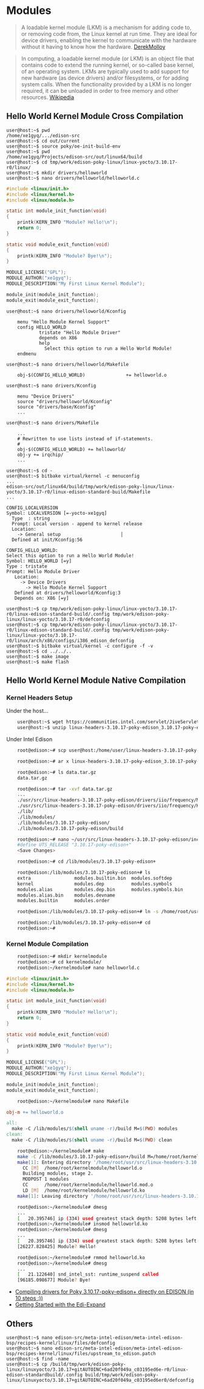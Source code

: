 Modules
==

> A loadable kernel module (LKM) is a mechanism for adding code to, or removing code from, the Linux kernel at run time. They are ideal for device drivers, enabling the kernel to communicate with the hardware without it having to know how the hardware. [DerekMolloy](http://derekmolloy.ie/writing-a-linux-kernel-module-part-1-introduction/)

> In computing, a loadable kernel module (or LKM) is an object file that contains code to extend the running kernel, or so-called base kernel, of an operating system. LKMs are typically used to add support for new hardware (as device drivers) and/or filesystems, or for adding system calls. When the functionality provided by a LKM is no longer required, it can be unloaded in order to free memory and other resources. [Wikipedia](https://en.wikipedia.org/wiki/Loadable_kernel_module)

## Hello World Kernel Module Cross Compilation

    user@host:~$ pwd
    /home/xe1gyq/.../edison-src
    user@host:~$ cd out/current
    user@host:~$ source poky/oe-init-build-env
    user@host:~$ pwd
    /home/xe1gyq/Projects/edison-src/out/linux64/build
    user@host:~$ cd tmp/work/edison-poky-linux/linux-yocto/3.10.17-r0/linux/
    user@host:~$ mkdir drivers/helloworld
    user@host:~$ nano drivers/helloworld/helloworld.c

```C
#include <linux/init.h>
#include <linux/kernel.h>
#include <linux/module.h>

static int module_init_function(void)
{
    printk(KERN_INFO "Module? Hello!\n");
    return 0;
}

static void module_exit_function(void)
{
    printk(KERN_INFO "Module? Bye!\n");
}

MODULE_LICENSE("GPL");
MODULE_AUTHOR("xe1gyq");
MODULE_DESCRIPTION("My First Linux Kernel Module");

module_init(module_init_function);
module_exit(module_exit_function);
```

    user@host:~$ nano drivers/helloworld/Kconfig

```
    menu "Hello Module Kernel Support"
    config HELLO_WORLD
            tristate "Hello Module Driver"
            depends on X86
            help
              Select this option to run a Hello World Module!
    endmenu
```

    user@host:~$ nano drivers/helloworld/Makefile

```Shell
    obj-$(CONFIG_HELLO_WORLD)               += helloworld.o
```

    user@host:~$ nano drivers/Kconfig

```
    menu "Device Drivers"
    source "drivers/helloworld/Kconfig"
    source "drivers/base/Kconfig"
    ...
```

    user@host:~$ nano drivers/Makefile

```
    ...
    # Rewritten to use lists instead of if-statements.
    #
    obj-$(CONFIG_HELLO_WORLD) += helloworld/
    obj-y += irqchip/
    ...
```

    user@host:~$ cd -
    user@host:~$ bitbake virtual/kernel -c menuconfig
    ...
    edison-src/out/linux64/build/tmp/work/edison-poky-linux/linux-yocto/3.10.17-r0/linux-edison-standard-build/Makefile
    ...

```
CONFIG_LOCALVERSION
Symbol: LOCALVERSION [=-yocto-xe1gyq]
  Type  : string
  Prompt: Local version - append to kernel release
  Location:
    -> General setup                      │  
  Defined at init/Kconfig:56
```


```
CONFIG_HELLO_WORLD:
Select this option to run a Hello World Module!
Symbol: HELLO_WORLD [=y]
Type : tristate
Prompt: Hello Module Driver
   Location:
     -> Device Drivers
       -> Hello Module Kernel Support
   Defined at drivers/helloworld/Kconfig:3
   Depends on: X86 [=y]
```

    user@host:~$ cp tmp/work/edison-poky-linux/linux-yocto/3.10.17-r0/linux-edison-standard-build/.config tmp/work/edison-poky-linux/linux-yocto/3.10.17-r0/defconfig 
    user@host:~$ cp tmp/work/edison-poky-linux/linux-yocto/3.10.17-r0/linux-edison-standard-build/.config tmp/work/edison-poky-linux/linux-yocto/3.10.17-r0/linux/arch/x86/configs/i386_edison_defconfig
    user@host:~$ bitbake virtual/kernel -c configure -f -v
    user@host:~$ cd ../../..
    user@host:~$ make image
    user@host:~$ make flash

## Hello World Kernel Module Native Compilation

### Kernel Headers Setup

Under the host...

```sh
    user@host:~$ wget https://communities.intel.com/servlet/JiveServlet/downloadBody/23882-102-1-28238/linux-headers-3.10.17-poky-edison_3.10.17-poky-edison-1_i386.deb.zip
    user@host:~$ unzip linux-headers-3.10.17-poky-edison_3.10.17-poky-edison-1_i386.deb.zip
```

Under Intel Edison

```sh
    root@edison:~# scp user@host:/home/user/linux-headers-3.10.17-poky-edison_3.10.17-poky-edison-1_i386.deb .
```
```sh
    root@edison:~# ar x linux-headers-3.10.17-poky-edison_3.10.17-poky-edison-1_i386.deb
```

```sh
    root@edison:~# ls data.tar.gz 
    data.tar.gz
```

```sh
    root@edison:~# tar -xvf data.tar.gz
    ...
    ./usr/src/linux-headers-3.10.17-poky-edison/drivers/iio/frequency/Makefile
    ./usr/src/linux-headers-3.10.17-poky-edison/drivers/iio/frequency/Kconfig
    ./lib/
    ./lib/modules/
    ./lib/modules/3.10.17-poky-edison/
    ./lib/modules/3.10.17-poky-edison/build
```

```sh
    root@edison:~# nano ~/usr/src/linux-headers-3.10.17-poky-edison/include/generated/utsrelease.h
    #define UTS_RELEASE "3.10.17-poky-edison+"
    <Save Changes>
```

```sh
    root@edison:~# cd /lib/modules/3.10.17-poky-edison+
```

```sh
    root@edison:/lib/modules/3.10.17-poky-edison+# ls
    extra                modules.builtin.bin  modules.softdep
    kernel               modules.dep          modules.symbols
    modules.alias        modules.dep.bin      modules.symbols.bin
    modules.alias.bin    modules.devname
    modules.builtin      modules.order
```

```sh
    root@edison:/lib/modules/3.10.17-poky-edison+# ln -s /home/root/usr/src/linux-headers-3.10.17-poky-edison build
```

```sh
    root@edison:/lib/modules/3.10.17-poky-edison+# cd
    root@edison:~# 
```

### Kernel Module Compilation

```sh
    root@edison:~# mkdir kernelmodule
    root@edison:~# cd kernelmodule/
    root@edison:~/kernelmodule# nano helloworld.c
```

```C
#include <linux/init.h>
#include <linux/kernel.h>
#include <linux/module.h>

static int module_init_function(void)
{
    printk(KERN_INFO "Module? Hello!\n");
    return 0;
}

static void module_exit_function(void)
{
    printk(KERN_INFO "Module? Bye!\n");
}

MODULE_LICENSE("GPL");
MODULE_AUTHOR("xe1gyq");
MODULE_DESCRIPTION("My First Linux Kernel Module");

module_init(module_init_function);
module_exit(module_exit_function);
```

```sh
    root@edison:~/kernelmodule# nano Makefile
```

```Makefile
obj-m += helloworld.o

all:
  make -C /lib/modules/$(shell uname -r)/build M=$(PWD) modules
clean:
  make -C /lib/modules/$(shell uname -r)/build M=$(PWD) clean
```

```sh
    root@edison:~/kernelmodule# make
    make -C /lib/modules/3.10.17-poky-edison+/build M=/home/root/kernelmodule modules
    make[1]: Entering directory '/home/root/usr/src/linux-headers-3.10.17-poky-edison'
      CC [M]  /home/root/kernelmodule/helloworld.o
      Building modules, stage 2.
      MODPOST 1 modules
      CC      /home/root/kernelmodule/helloworld.mod.o
      LD [M]  /home/root/kernelmodule/helloworld.ko
    make[1]: Leaving directory '/home/root/usr/src/linux-headers-3.10.17-poky-edison'
```

```sh
    root@edison:~/kernelmodule# dmesg
    ...
    [   20.395746] ip (334) used greatest stack depth: 5208 bytes left
    root@edison:~/kernelmodule# insmod helloworld.ko
    root@edison:~/kernelmodule# dmesg
    ...
    [   20.395746] ip (334) used greatest stack depth: 5208 bytes left
    [26227.828425] Module? Hello!
```

```sh
    root@edison:~/kernelmodule# rmmod helloworld.ko
    root@edison:~/kernelmodule# dmesg
    ...
    [   21.122640] snd_intel_sst: runtime_suspend called                                               [96175.271153] Module? Hello! 
    [96185.098677] Module? Bye!
```

- [Compiling drivers for Poky 3.10.17-poky-edison+ directly on EDISON (in 10 steps :))](https://communities.intel.com/thread/62873?start=0&tstart=0)
- [Getting Started with the Edi-Expand](http://www.tektyte.com/docs/docpages/edi-expand/gettingstarted.html)

## Others

    user@host:~$ nano edison-src/meta-intel-edison/meta-intel-edison-bsp/recipes-kernel/linux/files/defconfig
    user@host:~$ nano edison-src/meta-intel-edison/meta-intel-edison-bsp/recipes-kernel/linux/files/upstream_to_edison.patch
    user@host:~$ find -name 
    user@host:~$ cp /build/tmp/work/edison-poky-linux/linuxyocto/3.10.17+gitAUTOINC+6ad20f049a_c03195ed6e-r0/linux-edison-standardbuild/.config build/tmp/work/edison-poky-linux/linuxyocto/3.10.17+gitAUTOINC+6ad20f049a_c03195ed6er0/defconfig
